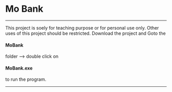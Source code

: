 # Mo Bank
----------------------------
This project is soely for teaching purpose or for personal use only. Other uses of this project should be restricted.
Download the project and Goto the <h4>MoBank</h4> folder --> double click on <h4>MoBank.exe</h4> to run the program.

----------------------------
